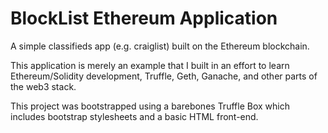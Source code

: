 # BlockList Ethereum Application

A simple classifieds app (e.g. craiglist) built on the Ethereum blockchain.

This application is merely an example that I built in an effort to learn Ethereum/Solidity development, Truffle, Geth, Ganache, and other parts of the web3 stack.

This project was bootstrapped using a barebones Truffle Box which includes bootstrap stylesheets and a basic HTML front-end.

